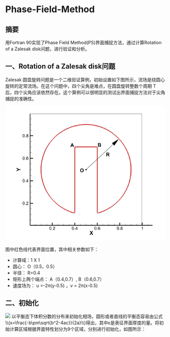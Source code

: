 # Phase-Field-Method
## 摘要
用Fortran 90实现了Phase Field Method(PS)界面捕捉方法，通过计算Rotation of a Zalesak disk问题，进行验证和分析。

## 一、Rotation of a Zalesak disk问题
Zalesak 圆盘旋转问题是一个二维验证算例，初始设置如下图所示，流场是绕圆心旋转的定常流场。在这个问题中，四个尖角是难点，在圆盘旋转整数个周期 T 后，四个尖角应该依然存在。这个算例可以很明显的测试出界面捕捉方法对于尖角捕捉的准确性。

![](https://github.com/KhalilWong/Phase-Field-Method/blob/master/%E5%9B%BE%E7%89%871.png?raw=true)

图中红色线代表界面位置，其中相关参数如下：
- 计算域：1 X 1
- 圆心： O（0.5，0.5）
- 半径： R=0.4
- 矩形上两个端点： A（0.4,0.7）, B（0.6,0.7）
- 速度场为： u =-2π(y-0.5) ，v = 2π(x-0.5)

## 二、初始化
<img src="http://www.forkosh.com/mathtex.cgi? \Large x=\frac{-b\pm\sqrt{b^2-4ac}}{2a}">
以平衡态下体积分数的分布来初始化相场，圆形或者直线的平衡态容易由公式\\(x=\frac{-b\pm\sqrt{b^2-4ac}}{2a}\\)得出，其中ε是表征界面厚度的量。将初始计算区域根据界面特性划分为9个区域，分别进行初始化，如图所示：
